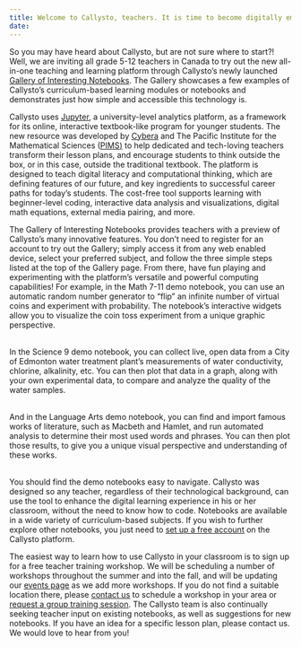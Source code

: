 ```yaml
---
title: Welcome to Callysto, teachers. It is time to become digitally empowered!
date:
---
```

<p><span style="font-weight: 400;">So you may have heard about Callysto</span><span style="font-weight: 400;">, but are not sure where to start?! Well, we are inviting all grade 5-12 teachers in Canada to try out the new all-in-one teaching and learning platform through Callysto’s newly launched </span><span style="text-decoration: underline;"><a href="https://www.callysto.ca/gallery-of-interesting-notebooks" target="_blank" rel="noopener noreferrer">Gallery of Interesting Notebooks</a></span><span style="font-weight: 400;">. The Gallery showcases a few examples of Callysto’s curriculum-based learning modules or notebooks and demonstrates just how simple and accessible this technology is. </span></p>



<p><span style="font-weight: 400;">Callysto uses </span><span style="text-decoration: underline;"><a href="http://jupyter.org/" target="_blank" rel="noopener noreferrer">Jupyter</a></span><span style="font-weight: 400;">, a university-level analytics platform, as a framework for its online, interactive textbook-like program for younger students.</span><span style="font-weight: 400;"> The new resource was developed by </span><span style="text-decoration: underline;"><a href="https://www.cybera.ca/" target="_blank" rel="noopener noreferrer">Cybera</a></span><span style="font-weight: 400;"> and The Pacific Institute for the Mathematical Sciences (</span><span style="text-decoration: underline;"><a href="https://www.pims.math.ca/"><span style="font-weight: 400;">PIMS</span></a></span><span style="font-weight: 400;"><span style="text-decoration: underline;">)</span> to help dedicated and tech-loving teachers transform their lesson plans, and encourage students to think outside the box, or in this case, outside the traditional textbook. The platform is designed to teach digital literacy and computational thinking, which are defining features of our future, and key ingredients to successful career paths for today’s students. The cost-free tool supports learning with beginner-level coding, interactive data analysis and visualizations, digital math equations, external media pairing, and more. </span></p>



<p><span style="font-weight: 400;">The Gallery of Interesting Notebooks provides teachers with a preview of Callysto’s many innovative features. You don’t need to register for an account to try out the Gallery; simply access it from any web enabled device, select your preferred subject, and follow the three simple steps listed at the top of the Gallery page. From there, have fun playing and experimenting with the platform’s versatile and powerful computing capabilities!&nbsp;</span><span style="font-weight: 400;">For example, in the Math 7-11 demo notebook, you can use an automatic random number generator to “flip” an infinite number of virtual coins and experiment with probability. The notebook’s interactive widgets allow you to visualize the coin toss experiment from a unique graphic perspective.</span></p>



<!-- <div class="wp-block-image post-img-shadow wp-image-561 size-full"><figure class="aligncenter"><img decoding="async" src="Flip.jpg" alt="Flipping Coins" class="wp-image-561"><figcaption><em>Screenshot from the&nbsp;“Math 7-11: Flipping (Unlimited) Coins to Show Number Probabilities”&nbsp;notebook.</em></figcaption></figure></div> -->



<p><span style="font-weight: 400;"><br>In the Science 9 demo notebook, you can collect live, open data from a City of Edmonton water treatment plant’s measurements of water conductivity, chlorine, alkalinity, etc. You can then plot that data in a graph, along with your own experimental data, to compare and analyze the quality of the water samples.</span></p>



<!-- <div class="wp-block-image post-img-shadow wp-image-560 size-full"><figure class="aligncenter"><img decoding="async" src="Conductivity.jpg" alt="Conductivity" class="wp-image-560"><figcaption><em>Screenshot from the&nbsp;“Science 9: Incorporating Live Water Treatment Readings”&nbsp;notebook.</em></figcaption></figure></div> -->



<p><span style="font-weight: 400;"><br>And in the Language Arts demo notebook, you can find and import famous works of literature, such as Macbeth and Hamlet, and run automated analysis to determine their most used words and phrases. You can then plot those results, to give you a unique visual perspective and understanding of these works.</span></p>


<!-- 
<div class="wp-block-image post-img-shadow wp-image-562 size-full"><figure class="aligncenter"><img decoding="async" src="Shake.jpg" alt="Shake" class="wp-image-562"><figcaption><em>Screenshot from the&nbsp;“English Language Arts 10, 11, 12: Shakespeare and Statistics”&nbsp;notebook.</em></figcaption></figure></div> -->



<p><span style="font-weight: 400;"><br>You should find the demo notebooks easy to navigate. Callysto was designed so any teacher, regardless of their technological background, can use the tool to enhance the digital learning experience in his or her classroom, without the need to know how to code. Notebooks are available in a wide variety of curriculum-based subjects. If you wish to further explore other notebooks, you just need to <span style="text-decoration: underline;"><a href="https://hub.callysto.ca/" target="_blank" rel="noopener noreferrer">set up a free account</a></span> on the Callysto platform. </span></p>



<p><span style="font-weight: 400;">The easiest way to learn how to use Callysto in your classroom is to sign up for a free teacher training workshop. We will be scheduling a number of workshops throughout the summer and into the fall, and will be updating our </span><span style="text-decoration: underline;"><a href="https://www.callysto.ca/events/" target="_blank" rel="noopener noreferrer">events page</a></span><span style="font-weight: 400;"> as we add more workshops. If you do not find a suitable location there</span><span style="font-weight: 400;">, please </span><span style="text-decoration: underline;"><a href="https://www.callysto.ca/contact/" target="_blank" rel="noopener noreferrer">contact us</a></span><span style="font-weight: 400;"> to schedule a workshop in your area or <span style="text-decoration: underline;"><a href="https://www.callysto.ca/events/" target="_blank" rel="noopener noreferrer">request a group training session</a></span>. The Callysto team is also continually seeking teacher input on existing notebooks, as well as suggestions for new notebooks. If you have an idea for a specific lesson plan, please contact us. We would love to hear from you!</span></p>
